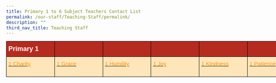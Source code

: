 ```yaml
---
title: Primary 1 to 6 Subject Teachers Contact List
permalink: /our-staff/Teaching-Staff/permalink/
description: ""
third_nav_title: Teaching Staff
---
```

<style type="text/css">
.tg  {border-collapse:collapse;border-spacing:0;margin:0px auto;}
.tg td{border-color:black;border-style:solid;border-width:1px;font-family:Arial, sans-serif;font-size:14px;
  overflow:hidden;padding:10px 5px;word-break:normal;}
.tg th{border-color:black;border-style:solid;border-width:1px;font-family:Arial, sans-serif;font-size:14px;
  font-weight:normal;overflow:hidden;padding:10px 5px;word-break:normal;}
.tg .tg-h4gs{background-color:#FFE5BA;color:#FC9400;font-size:15px;text-align:left;text-decoration:underline;vertical-align:top}
.tg .tg-ykfa{background-color:#B52B20;color:#FFF;font-size:18px;font-weight:bold;text-align:left;vertical-align:middle}
.tg .tg-p9nn{background-color:#b52b20;font-size:18px;text-align:left;vertical-align:middle}
</style>
<table class="tg" style="undefined;table-layout: fixed; width: 786px">
<colgroup>
<col style="width: 131px">
<col style="width: 131px">
<col style="width: 131px">
<col style="width: 131px">
<col style="width: 131px">
<col style="width: 131px">
</colgroup>
<tbody>
  <tr>
    <td class="tg-ykfa"><span style="font-weight:bold;color:#FFF;background-color:#B52B20">Primary 1</span></td>
    <td class="tg-ykfa"></td>
    <td class="tg-ykfa"></td>
    <td class="tg-ykfa"></td>
    <td class="tg-ykfa"></td>
    <td class="tg-p9nn"><span style="color:#000"> </span></td>
  </tr>
  <tr>
    <td class="tg-h4gs"><a href="/files/1%20Charity.pdf" target="_blank" rel="noopener noreferrer"><span style="color:#FC9400">1 Charity</span></a><br><br></td>
    <td class="tg-h4gs"><a href="/files/1%20Grace.pdf" target="_blank" rel="noopener noreferrer"><span style="color:#FC9400">1 Grace</span></a><br><br></td>
    <td class="tg-h4gs"><a href="/files/1%20Humility.pdf" target="_blank" rel="noopener noreferrer"><span style="color:#FC9400">1 Humility</span></a><br><br></td>
    <td class="tg-h4gs"><a href="/files/1%20Joy.pdf" target="_blank" rel="noopener noreferrer"><span style="color:#FC9400">1 Joy</span></a><br><br></td>
    <td class="tg-h4gs"><a href="/files/1%20Kindness.pdf" target="_blank" rel="noopener noreferrer"><span style="color:#FC9400">1 Kindness</span></a><br><br></td>
    <td class="tg-h4gs"><a href="/files/1%20Patience.pdf" target="_blank" rel="noopener noreferrer"><span style="color:#FC9400">1 Patience</span></a><br><br></td>
  </tr>
</tbody>
</table>
